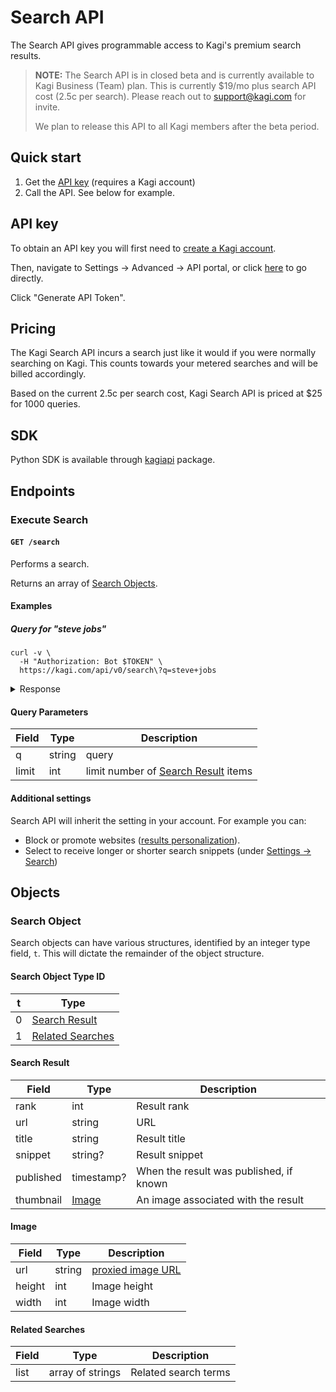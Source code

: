 # Search API

The Search API gives programmable access to Kagi's premium search results.

> **NOTE:** The Search API is in closed beta and is currently available to Kagi Business (Team) plan.
> This is currently $19/mo plus search API cost (2.5c per search). Please reach out to support@kagi.com for invite.
>
> We plan to release this API to all Kagi members after the beta period.


## Quick start

1. Get the [API key](https://kagi.com/settings?p=api) (requires a Kagi account)
2. Call the API. See below for example.

## API key

To obtain an API key you will first need to [create a Kagi account](https://kagi.com/signup?plan_id=trial). 

Then, navigate to Settings -> Advanced -> API portal, or click [here](https://kagi.com/settings?p=api) to go directly.

Click "Generate API Token".


## Pricing

The Kagi Search API incurs a search just like it would if you were normally searching on Kagi.
This counts towards your metered searches and will be billed accordingly.

Based on the current 2.5c per search cost, Kagi Search API is priced at $25 for 1000 queries. 

## SDK

Python SDK is available through [kagiapi](https://github.com/kagisearch/kagiapi) package.

## Endpoints

### Execute Search

#### `GET /search`

Performs a search.

Returns an array of [Search Objects](#search-object).

#### Examples

##### Query for "steve jobs"

```shell
curl -v \
  -H "Authorization: Bot $TOKEN" \
  https://kagi.com/api/v0/search\?q=steve+jobs
```

<details>
<summary>Response</summary>

```json
{
  "meta": {
    "id": "f82bee15-ae0b-4b32-9a9e-05490fe3a8e4",
    "node": "us-east",
    "ms": 600
  },
  "data": [
    {
      "t": 0,
      "rank": 1,
      "url": "https://en.wikipedia.org/wiki/Steve_Jobs",
      "title": "Steve Jobs - Wikipedia",
      "snippet": "<b>Steven</b> Paul <b>Jobs</b> (February 24, 1955 – October 5, 2011) was an American business magnate, industrial designer, media proprietor, and investor."
    },
    {
      "t": 0,
      "rank": 2,
      "url": "https://www.britannica.com/biography/Steve-Jobs",
      "title": "Steve Jobs | Biography, Education, Apple, &amp; Facts | Britannica",
      "snippet": " <b>Steve Jobs</b>, in full Steven Paul Jobs, (born February 24, 1955, San Francisco, California, U.S.—died October 5, 2011, Palo Alto, California),&nbsp;...",
      "published": "2023-02-20T00:00:00Z",
      "thumbnail": {
        "height": "215",
        "width": "235",
        "url": "/proxy/images?c=_m3km2RjA3G0qleowsZXHZb9NEn0fSsEYIHbKzMDyAFb4nUPIanknmQV_g0rmdCIejcEcQCTt4ajT_Aa79GTOD7WmjrV5DsiBZeNpavs0Eya6cEpBPChtvsDxI4AbIuMJtQoHfXWg3kc7Qf5QYMmYYFUGBX_u9j3TnFPoKiBYc4%3D"
      }
    },
    {
      "t": 0,
      "rank": 3,
      "url": "https://www.britannica.com/summary/Steve-Jobs",
      "title": "Steve Jobs summary | Britannica",
      "snippet": "Under <b>Jobs</b>’s guidance, Apple became an industry leader and one of the most valuable companies in the world. Its other notable products include iTunes (2001), the iPod (2001), the iPhone (2007), and the iPad (2010)."
    },
    {
      "t": 0,
      "rank": 4,
      "url": "https://old.reddit.com/r/linuxmemes/comments/11w56v1/richard_stallmans_ted_talk_in_the_style_and_voice/",
      "title": "Richard Stallman's ted talk in the style and voice of Steve Jobs (voice synthesis from elevenlabs.io, some text from ChatGPT)",
      "snippet": "For every good post you&#39;ll get a desktop with an Intel Core i7-6700K 4.0GHz Quad-Core Processor, cooled with a NZXT Kraken X61 106.1 CFM Liquid CPU Cooler. This also includes Kingston HyperX Fury Black 16GB (2 x 8GB) DDR4-2133 Memory, a Samsung 850 EVO-Series 500GB 2.5&quot; Solid State Drive, and a Gigabyte GeForce GTX 980 Ti 6GB Video Card. No making ..",
      "published": "2023-03-21T03:18:37Z"
    },
    {
      "t": 0,
      "rank": 5,
      "url": "https://www.biography.com/business-leaders/steve-jobs",
      "title": "Steve Jobs - Movie, Daughter &amp; Death - Biography",
      "snippet": "<b>Steven</b> Paul <b>Jobs</b> was an American inventor, designer and entrepreneur who was the co-founder, chief executive and chairman of Apple Computer.",
      "published": "2023-03-07T16:05:24Z"
    },
    {
      "t": 0,
      "rank": 6,
      "url": "https://www.apple.com/stevejobs/",
      "title": "Remembering Steve Jobs - Apple",
      "snippet": "<b>Steve Jobs</b>. It is very hard to lost someone like mr. Jobs who was a really an inspiration to many and who somehow had a notable influence in the world that&nbsp;..."
    },
    {
      "t": 0,
      "rank": 7,
      "url": "https://history-computer.com/steve-jobs-complete-biography/",
      "title": "Steve Jobs — Complete Biography, History and Inventions",
      "snippet": "<b>Steve Jobs</b> was an American entrepreneur, computer designer and businessman. He cofounded the Apple company and oversaw the invention of the Apple, iMac and Macintosh computers as well as the iPod, iPhone and iPad. His vision of inexpensive computers designed for regular people helped launch the personal computing industry."
    },
    {
      "t": 0,
      "rank": 8,
      "url": "https://www.imdb.com/title/tt2080374/",
      "title": "Steve Jobs (2015) - IMDb",
      "snippet": "<b>Steve Jobs</b> takes us behind the scenes of the digital revolution, to paint a portrait of the man at its epicenter. The story unfolds backstage at three iconic&nbsp;...",
      "thumbnail": {
        "height": "283",
        "width": "178",
        "url": "/proxy/images?c=_m3km2RjA3G0qleowsZXHUN0rLADoR7ML9K_Ch885rX8GtSLAAITk3F0ekUFI20I7FcP7hYCmq1SQ15P1kzK9uN_syd0lcsbDjebMXL--DQQnVEfmGGbk4fF2QFKbAPa18saGbCAeyKiQZ9NHS6DcY1WkrxT3COt0R3VL1ET9sg%3D"
      }
    },
    {
      "t": 0,
      "rank": 9,
      "url": "https://www.imdb.com/name/nm0423418/bio",
      "title": "Steve Jobs - Biography - IMDb",
      "snippet": "Steven Paul <b>Jobs</b> was born on 24 February 1955 in San Francisco, California, to students Abdul Fattah Jandali and Joanne Carole Schieble who were unmarried at the time and gave him up for adoption. He was taken in by a working class couple, Paul and Clara <b>Jobs</b>, and grew up with them in Mountain View, California."
    },
    {
      "t": 0,
      "rank": 10,
      "url": "https://allaboutstevejobs.com/",
      "title": "Home | all about Steve Jobs.com",
      "snippet": "This website is a repository of all things <b>Steve Jobs</b> — biography, pictures, videos of his keynotes and demos, quotes, interviews — you name it."
    },
    {
      "t": 1,
      "list": [
        "Steve Jobs",
        "steve jobs movie",
        "steve jobs death",
        "steve jobs net worth",
        "steve jobs daughter",
        "steve jobs quotes",
        "steve jobs wife",
        "steve jobs kids",
        "steve jobs book"
      ]
    }
  ]
}
```

</details>

#### Query Parameters

Field     | Type                        | Description
----------|-----------------------------|-----------
q         | string                      | query
limit     | int                         | limit number of [Search Result](#search-result) items


#### Additional settings

Search API will inherit the setting in your account. For example you can:

- Block or promote websites ([results personalization](https://help.kagi.com/kagi/getting-started/index.html)).
- Select to receive longer or shorter search snippets (under [Settings -> Search](https://help.kagi.com/kagi/settings/search.html))


## Objects

### Search Object

Search objects can have various structures, identified by an integer type
field, `t`. This will dictate the remainder of the object structure.

#### Search Object Type ID

t     | Type
------|-------------------------------
0     | [Search Result](#search-result)
1     | [Related Searches](#related-searches)

#### Search Result

Field     | Type                        | Description
----------|-----------------------------|-----------
rank      | int                         | Result rank
url       | string                      | URL
title     | string                      | Result title
snippet   | string?                     | Result snippet
published | timestamp?                  | When the result was published, if known
thumbnail | [Image](#image)             | An image associated with the result

#### Image

Field     | Type                        | Description
----------|-----------------------------|-----------
url       | string                      | [proxied image URL](intro/image-proxy-urls.md)
height    | int                         | Image height
width     | int                         | Image width

#### Related Searches

Field     | Type                        | Description
----------|-----------------------------|-----------
list      | array of strings            | Related search terms
